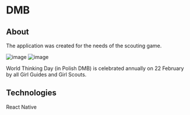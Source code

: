 # DMB

## About
The application was created for the needs of the scouting game.

![image](https://user-images.githubusercontent.com/70780585/180888856-df24e233-e160-4dae-b39f-3410b2caa881.png)
![image](https://user-images.githubusercontent.com/70780585/180888887-036e53c8-23bb-4642-9ff3-125cc12fe56d.png)

World Thinking Day (in Polish DMB) is celebrated annually on 22 February by all Girl Guides and Girl Scouts.

## Technologies
React Native


